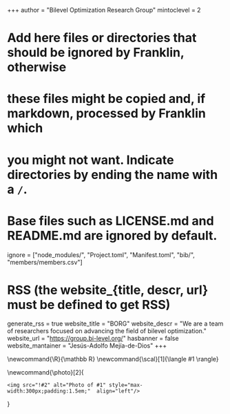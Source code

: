 <!--
Add here global page variables to use throughout your website.
-->
+++
author = "Bilevel Optimization Research Group"
mintoclevel = 2

# Add here files or directories that should be ignored by Franklin, otherwise
# these files might be copied and, if markdown, processed by Franklin which
# you might not want. Indicate directories by ending the name with a `/`.
# Base files such as LICENSE.md and README.md are ignored by default.
ignore = ["node_modules/", "Project.toml", "Manifest.toml", "bib/", "members/members.csv"]

# RSS (the website_{title, descr, url} must be defined to get RSS)
generate_rss = true
website_title = "BORG"
website_descr = "We are a team of researchers focused on advancing the field of bilevel optimization."
website_url   = "https://group.bi-level.org/"
hasbanner = false
website_mantainer = "Jesús-Adolfo Mejía-de-Dios"
+++

<!--
Add here global latex commands to use throughout your pages.
-->
\newcommand{\R}{\mathbb R}
\newcommand{\scal}[1]{\langle #1 \rangle}

\newcommand{\photo}[2]{
~~~
<img src="!#2" alt="Photo of #1" style="max-width:300px;padding:1.5em;"  align="left"/>
~~~
}
